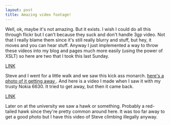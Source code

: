 ```yaml
---
layout: post
title: Amazing video footage! 
---
```

<p>Well, ok, maybe it's not amazing. But it exists. I wish I could do all this through flickr but I can't because they suck and don't handle 3gp video. Not that I really blame them since it's still really blurry and stuff, but hey, it moves and you can hear stuff. Anyway I just implemented a way to throw these videos into my blog and pages much more easily (using the power of XSLT) so here are two that I took this last Sunday. </p><p><a href="/weblog/media/20050724-monarch.3gp%20">LINK</a></p><p>Steve and I went for a little walk and we saw this kick ass monarch. <a href="http://www.flickr.com/photos/sbwoodside/28537241/">here's a photo of it getting away </a>. And here is a video I made when I saw it with my trusty Nokia 6630. It tried to get away, but then it came back. </p><p><a href="/weblog/media/20050724-hawk.3gp%20">LINK</a></p><p>Later on at the university we saw a hawk or something. Probably a red-tailed hawk since they're pretty common around here. It was too far away to get a good photo but I have this video of Steve climbing illegally anyway. </p>
